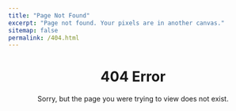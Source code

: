 ```yaml
---
title: "Page Not Found"
excerpt: "Page not found. Your pixels are in another canvas."
sitemap: false
permalink: /404.html
---
```


# <center> 404 Error </center>
<center>Sorry, but the page you were trying to view does not exist.</center>
